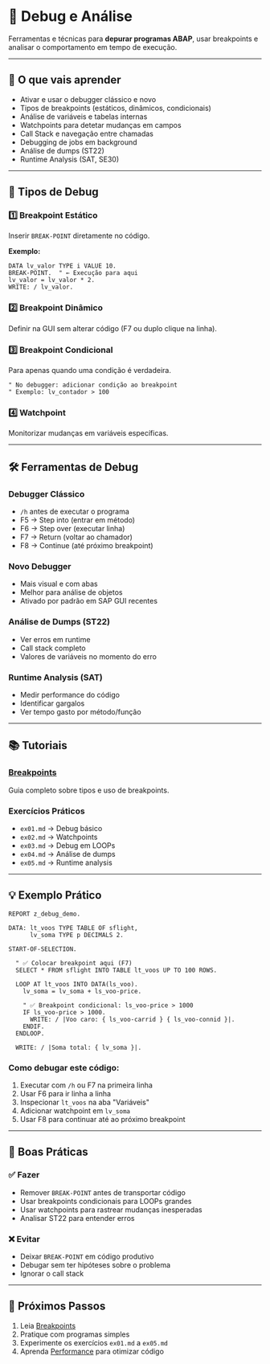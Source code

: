 # 🐞 Debug e Análise

Ferramentas e técnicas para **depurar programas ABAP**, usar breakpoints e analisar o comportamento em tempo de execução.

---

## 📖 O que vais aprender

- Ativar e usar o debugger clássico e novo
- Tipos de breakpoints (estáticos, dinâmicos, condicionais)
- Análise de variáveis e tabelas internas
- Watchpoints para detetar mudanças em campos
- Call Stack e navegação entre chamadas
- Debugging de jobs em background
- Análise de dumps (ST22)
- Runtime Analysis (SAT, SE30)

---

## 🎯 Tipos de Debug

### 1️⃣ Breakpoint Estático
Inserir `BREAK-POINT` diretamente no código.

**Exemplo:**
```abap
DATA lv_valor TYPE i VALUE 10.
BREAK-POINT.  " ← Execução para aqui
lv_valor = lv_valor * 2.
WRITE: / lv_valor.
```

### 2️⃣ Breakpoint Dinâmico
Definir na GUI sem alterar código (F7 ou duplo clique na linha).

### 3️⃣ Breakpoint Condicional
Para apenas quando uma condição é verdadeira.

```abap
" No debugger: adicionar condição ao breakpoint
" Exemplo: lv_contador > 100
```

### 4️⃣ Watchpoint
Monitorizar mudanças em variáveis específicas.

---

## 🛠️ Ferramentas de Debug

### Debugger Clássico
- `/h` antes de executar o programa
- F5 → Step into (entrar em método)
- F6 → Step over (executar linha)
- F7 → Return (voltar ao chamador)
- F8 → Continue (até próximo breakpoint)

### Novo Debugger
- Mais visual e com abas
- Melhor para análise de objetos
- Ativado por padrão em SAP GUI recentes

### Análise de Dumps (ST22)
- Ver erros em runtime
- Call stack completo
- Valores de variáveis no momento do erro

### Runtime Analysis (SAT)
- Medir performance do código
- Identificar gargalos
- Ver tempo gasto por método/função

---

## 📚 Tutoriais

### [Breakpoints](breakpoint.md)
Guia completo sobre tipos e uso de breakpoints.

### Exercícios Práticos
- `ex01.md` → Debug básico
- `ex02.md` → Watchpoints
- `ex03.md` → Debug em LOOPs
- `ex04.md` → Análise de dumps
- `ex05.md` → Runtime analysis

---

## 💡 Exemplo Prático

```abap
REPORT z_debug_demo.

DATA: lt_voos TYPE TABLE OF sflight,
      lv_soma TYPE p DECIMALS 2.

START-OF-SELECTION.
  
  " ✅ Colocar breakpoint aqui (F7)
  SELECT * FROM sflight INTO TABLE lt_voos UP TO 100 ROWS.
  
  LOOP AT lt_voos INTO DATA(ls_voo).
    lv_soma = lv_soma + ls_voo-price.
    
    " ✅ Breakpoint condicional: ls_voo-price > 1000
    IF ls_voo-price > 1000.
      WRITE: / |Voo caro: { ls_voo-carrid } { ls_voo-connid }|.
    ENDIF.
  ENDLOOP.
  
  WRITE: / |Soma total: { lv_soma }|.
```

### Como debugar este código:

1. Executar com `/h` ou F7 na primeira linha
2. Usar F6 para ir linha a linha
3. Inspecionar `lt_voos` na aba "Variáveis"
4. Adicionar watchpoint em `lv_soma`
5. Usar F8 para continuar até ao próximo breakpoint

---

## 🚨 Boas Práticas

### ✅ Fazer
- Remover `BREAK-POINT` antes de transportar código
- Usar breakpoints condicionais para LOOPs grandes
- Usar watchpoints para rastrear mudanças inesperadas
- Analisar ST22 para entender erros

### ❌ Evitar
- Deixar `BREAK-POINT` em código produtivo
- Debugar sem ter hipóteses sobre o problema
- Ignorar o call stack

---

## 🔗 Próximos Passos

1. Leia [Breakpoints](breakpoint.md)
2. Pratique com programas simples
3. Experimente os exercícios `ex01.md` a `ex05.md`
4. Aprenda [Performance](../performance/index.md) para otimizar código
